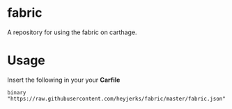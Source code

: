 # fabric
A repository for using the fabric on carthage.


# Usage
Insert the following in your your **Carfile**
```
binary "https://raw.githubusercontent.com/heyjerks/fabric/master/fabric.json"
```
